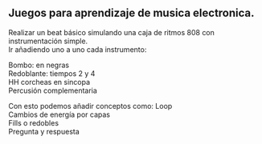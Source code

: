 ## Juegos para aprendizaje de musica electronica.

Realizar un beat básico simulando una caja de ritmos 808 con instrumentación simple.  
Ir añadiendo uno a uno cada instrumento:  


Bombo: en negras  
Redoblante: tiempos 2 y 4  
HH  corcheas en sincopa  
Percusión complementaria   

 
Con esto podemos añadir conceptos como:
Loop  
Cambios de energía por capas    
Fills o redobles    
Pregunta y respuesta    

